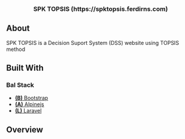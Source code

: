 <p align="center">
  <h3 align="center">SPK TOPSIS (https://spktopsis.ferdirns.com)</h3>
</p>

## About 
SPK TOPSIS is a Decision Suport System (DSS) website using TOPSIS method

## Built With

### Bal Stack
* [**(B)** Bootstrap](https://getbootstrap.com)
* [**(A)** Alpinejs](https://alpinejs.dev)
* [**(L)** Laravel](https://laravel.com)

## Overview


